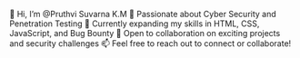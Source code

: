 👋 Hi, I’m @Pruthvi Suvarna K.M
👀 Passionate about Cyber Security and Penetration Testing
🌱 Currently expanding my skills in HTML, CSS, JavaScript, and Bug Bounty
💞️ Open to collaboration on exciting projects and security challenges
📫 Feel free to reach out to connect or collaborate!

